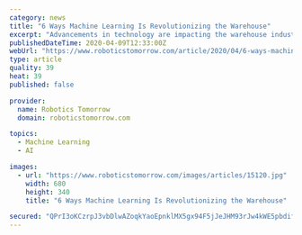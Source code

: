 ```yaml
---
category: news
title: "6 Ways Machine Learning Is Revolutionizing the Warehouse"
excerpt: "Advancements in technology are impacting the warehouse industry all the time with new ways to track shipments, communicate, organize warehouses and more. But, machine learning is one of the newest types of technology on the block, and it's helping to improve warehouse safety and keep warehouses more organized and on top of shipments."
publishedDateTime: 2020-04-09T12:33:00Z
webUrl: "https://www.roboticstomorrow.com/article/2020/04/6-ways-machine-learning-is-revolutionizing-the-warehouse/15120"
type: article
quality: 39
heat: 39
published: false

provider:
  name: Robotics Tomorrow
  domain: roboticstomorrow.com

topics:
  - Machine Learning
  - AI

images:
  - url: "https://www.roboticstomorrow.com/images/articles/15120.jpg"
    width: 680
    height: 340
    title: "6 Ways Machine Learning Is Revolutionizing the Warehouse"

secured: "QPrI3oKCzrpJ3vbDlwAZoqkYaoEpnklMX5gx94F5jJeJHM93rJw4kWE5pbdifdAhFWQb0YI8lJWrJOJnSu9560vLgssK8a6Ru3zGdl0D+9GDZl0V4LwT0/ACbUJa1VggsLRKPvhHTaC8MnKvqyP+4REL/brPxzosu6PueyKco5u8MKNin3fNWY4flhBTARbsMXhBBuMGETAOYNdY5Ty+3EJGw4SH0meyRMzrTYLG/4KFzJ20y9O4qLFzoYGFxcLcCnWuVlLlSJTBQk4zcUTRhlhGp2CyBfuSIVnWPEpA4KrZAZT6ruh8GVo5s89GbBCu;4634yj9UEWvU6tiRMZ76dw=="
---
```


